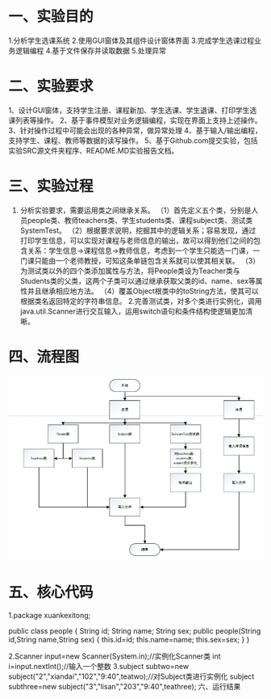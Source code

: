# 一、实验目的
1.分析学生选课系统
2.使用GUI窗体及其组件设计窗体界面
3.完成学生选课过程业务逻辑编程
4.基于文件保存并读取数据
5.处理异常
# 二、实验要求
1、设计GUI窗体，支持学生注册、课程新加、学生选课、学生退课、打印学生选课列表等操作。
2、基于事件模型对业务逻辑编程，实现在界面上支持上述操作。
3、针对操作过程中可能会出现的各种异常，做异常处理
4、基于输入/输出编程，支持学生、课程、教师等数据的读写操作。
5、基于Github.com提交实验，包括实验SRC源文件夹程序、README.MD实验报告文档。
# 三、实验过程
1. 分析实验要求，需要运用类之间继承关系。
（1）首先定义五个类，分别是人员people类、教师teachers类、学生students类、课程subject类、测试类SystemTest。
（2）根据要求说明，挖掘其中的逻辑关系；容易发现，通过打印学生信息，可以实现对课程与老师信息的输出，故可以得到他们之间的包含关系：学生信息→课程信息→教师信息，考虑到一个学生只能选一门课，一门课只能由一个老师教授，可知这条单链包含关系就可以使其相关联。
（3）为测试类以外的四个类添加属性与方法，将People类设为Teacher类与Students类的父类，这两个子类可以通过继承获取父类的id、name、sex等属性并且继承相应地方法。
（4）覆盖Object根类中的toString方法，使其可以根据类名返回特定的字符串信息。
2.完善测试类，对多个类进行实例化，调用java.util.Scanner进行交互输入，运用switch语句和条件结构使逻辑更加清晰。
# 四、流程图
![](https://github.com/2018310783/5/blob/master/1.png)
# 五、核心代码
1.package xuankexitong;

public class people {
	    String id;
	    String name;
	    String sex;
	    public people(String id,String name,String sex) {
		     this.id=id;
		     this.name=name;
		     this.sex=sex;
	}
}

2.Scanner input=new Scanner(System.in);//实例化Scanner类
	int i=input.nextInt();//输入一个整数
3.subject subtwo=new subject("2","xiandai","102","9:40",teatwo);//对Subject类进行实例化
	subject subthree=new subject("3","lisan","203","9:40",teathree);
六、运行结果
